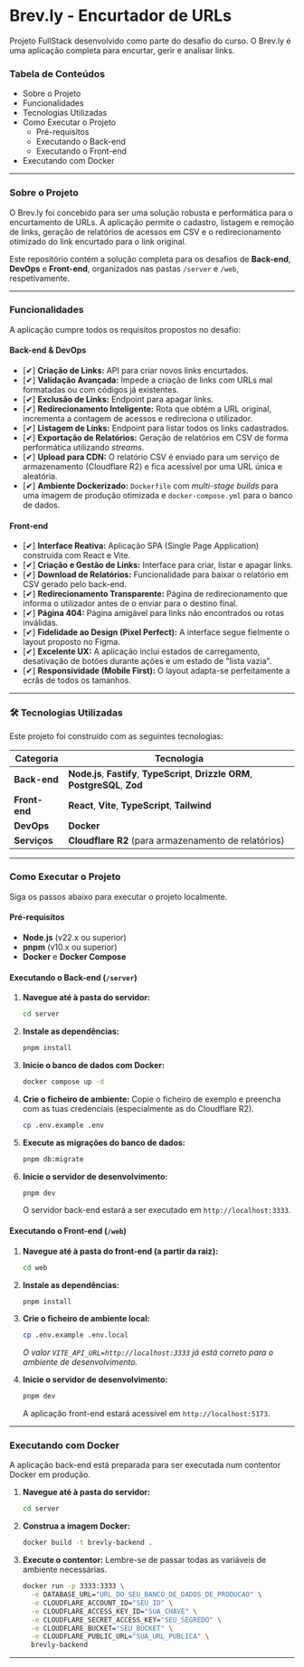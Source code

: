 # Brev.ly - Encurtador de URLs

Projeto FullStack desenvolvido como parte do desafio do curso. O Brev.ly é uma aplicação completa para encurtar, gerir e analisar links.

### Tabela de Conteúdos

- Sobre o Projeto
- Funcionalidades
- Tecnologias Utilizadas
- Como Executar o Projeto
  - Pré-requisitos
  - Executando o Back-end
  - Executando o Front-end
- Executando com Docker

---

### Sobre o Projeto

O Brev.ly foi concebido para ser uma solução robusta e performática para o encurtamento de URLs. A aplicação permite o cadastro, listagem e remoção de links, geração de relatórios de acessos em CSV e o redirecionamento otimizado do link encurtado para o link original.

Este repositório contém a solução completa para os desafios de **Back-end**, **DevOps** e **Front-end**, organizados nas pastas `/server` e `/web`, respetivamente.

---

### Funcionalidades

A aplicação cumpre todos os requisitos propostos no desafio:

#### Back-end & DevOps

- [✔] **Criação de Links:** API para criar novos links encurtados.
- [✔] **Validação Avançada:** Impede a criação de links com URLs mal formatadas ou com códigos já existentes.
- [✔] **Exclusão de Links:** Endpoint para apagar links.
- [✔] **Redirecionamento Inteligente:** Rota que obtém a URL original, incrementa a contagem de acessos e redireciona o utilizador.
- [✔] **Listagem de Links:** Endpoint para listar todos os links cadastrados.
- [✔] **Exportação de Relatórios:** Geração de relatórios em CSV de forma performática utilizando *streams*.
- [✔] **Upload para CDN:** O relatório CSV é enviado para um serviço de armazenamento (Cloudflare R2) e fica acessível por uma URL única e aleatória.
- [✔] **Ambiente Dockerizado:** `Dockerfile` com *multi-stage builds* para uma imagem de produção otimizada e `docker-compose.yml` para o banco de dados.

#### Front-end

- [✔] **Interface Reativa:** Aplicação SPA (Single Page Application) construída com React e Vite.
- [✔] **Criação e Gestão de Links:** Interface para criar, listar e apagar links.
- [✔] **Download de Relatórios:** Funcionalidade para baixar o relatório em CSV gerado pelo back-end.
- [✔] **Redirecionamento Transparente:** Página de redirecionamento que informa o utilizador antes de o enviar para o destino final.
- [✔] **Página 404:** Página amigável para links não encontrados ou rotas inválidas.
- [✔] **Fidelidade ao Design (Pixel Perfect):** A interface segue fielmente o layout proposto no Figma.
- [✔] **Excelente UX:** A aplicação inclui estados de carregamento, desativação de botões durante ações e um estado de "lista vazia".
- [✔] **Responsividade (Mobile First):** O layout adapta-se perfeitamente a ecrãs de todos os tamanhos.

---

### 🛠️ Tecnologias Utilizadas

Este projeto foi construído com as seguintes tecnologias:

| Categoria      | Tecnologia                                                                                                 |
| -------------- | ---------------------------------------------------------------------------------------------------------- |
| **Back-end** | **Node.js**, **Fastify**, **TypeScript**, **Drizzle ORM**, **PostgreSQL**, **Zod** |
| **Front-end** | **React**, **Vite**, **TypeScript**, **Tailwind**|
| **DevOps** | **Docker** |
| **Serviços** | **Cloudflare R2** (para armazenamento de relatórios)                                                        |

---

### Como Executar o Projeto

Siga os passos abaixo para executar o projeto localmente.

#### Pré-requisitos

- **Node.js** (v22.x ou superior)
- **pnpm** (v10.x ou superior)
- **Docker** e **Docker Compose**

#### Executando o Back-end (`/server`)

1.  **Navegue até à pasta do servidor:**
    ```bash
    cd server
    ```
2.  **Instale as dependências:**
    ```bash
    pnpm install
    ```
3.  **Inicie o banco de dados com Docker:**
    ```bash
    docker compose up -d
    ```
4.  **Crie o ficheiro de ambiente:**
    Copie o ficheiro de exemplo e preencha com as tuas credenciais (especialmente as do Cloudflare R2).
    ```bash
    cp .env.example .env
    ```
5.  **Execute as migrações do banco de dados:**
    ```bash
    pnpm db:migrate
    ```
6.  **Inicie o servidor de desenvolvimento:**
    ```bash
    pnpm dev
    ```
    O servidor back-end estará a ser executado em `http://localhost:3333`.

#### Executando o Front-end (`/web`)

1.  **Navegue até à pasta do front-end (a partir da raiz):**
    ```bash
    cd web
    ```
2.  **Instale as dependências:**
    ```bash
    pnpm install
    ```
3.  **Crie o ficheiro de ambiente local:**
    ```bash
    cp .env.example .env.local
    ```
    *O valor `VITE_API_URL=http://localhost:3333` já está correto para o ambiente de desenvolvimento.*

4.  **Inicie o servidor de desenvolvimento:**
    ```bash
    pnpm dev
    ```
    A aplicação front-end estará acessível em `http://localhost:5173`.

---

### Executando com Docker

A aplicação back-end está preparada para ser executada num contentor Docker em produção.

1.  **Navegue até à pasta do servidor:**
    ```bash
    cd server
    ```
2.  **Construa a imagem Docker:**
    ```bash
    docker build -t brevly-backend .
    ```
3.  **Execute o contentor:**
    Lembre-se de passar todas as variáveis de ambiente necessárias.
    ```bash
    docker run -p 3333:3333 \
      -e DATABASE_URL="URL_DO_SEU_BANCO_DE_DADOS_DE_PRODUCAO" \
      -e CLOUDFLARE_ACCOUNT_ID="SEU_ID" \
      -e CLOUDFLARE_ACCESS_KEY_ID="SUA_CHAVE" \
      -e CLOUDFLARE_SECRET_ACCESS_KEY="SEU_SEGREDO" \
      -e CLOUDFLARE_BUCKET="SEU_BUCKET" \
      -e CLOUDFLARE_PUBLIC_URL="SUA_URL_PUBLICA" \
      brevly-backend
    ```

---
